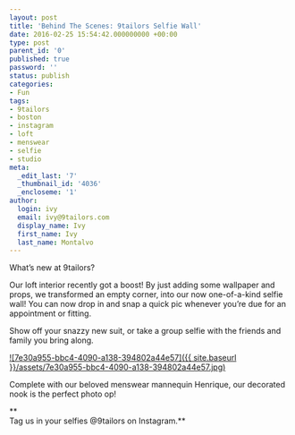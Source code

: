 ```yaml
---
layout: post
title: 'Behind The Scenes: 9tailors Selfie Wall'
date: 2016-02-25 15:54:42.000000000 +00:00
type: post
parent_id: '0'
published: true
password: ''
status: publish
categories:
- Fun
tags:
- 9tailors
- boston
- instagram
- loft
- menswear
- selfie
- studio
meta:
  _edit_last: '7'
  _thumbnail_id: '4036'
  _encloseme: '1'
author:
  login: ivy
  email: ivy@9tailors.com
  display_name: Ivy
  first_name: Ivy
  last_name: Montalvo
---
```

What’s new at 9tailors?

Our loft interior recently got a boost! By just adding some wallpaper and props, we transformed an empty corner, into our now one-of-a-kind selfie wall! You can now drop in and snap a quick pic whenever you’re due for an appointment or fitting.

Show off your snazzy new suit, or take a group selfie with the friends and family you bring along.

[![7e30a955-bbc4-4090-a138-394802a44e57]({{ site.baseurl }}/assets/7e30a955-bbc4-4090-a138-394802a44e57.jpg)](http://blog.9tailors.com/uploads/2016/02/7e30a955-bbc4-4090-a138-394802a44e57.jpg)

Complete with our beloved menswear mannequin Henrique, our decorated nook is the perfect photo op!

**  
Tag us in your selfies @9tailors on Instagram.**